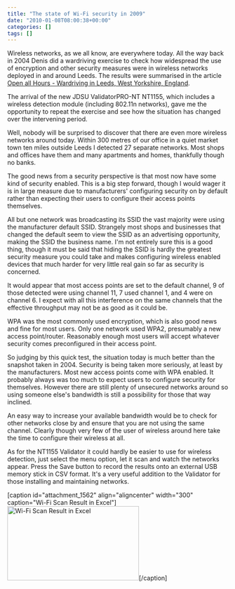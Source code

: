 ```yaml
---
title: "The state of Wi-Fi security in 2009"
date: "2010-01-08T08:00:38+00:00"
categories: []
tags: []
---
```


Wireless networks, as we all know, are everywhere today. All the way back in 2004 Denis did a wardriving exercise to check how widespread the use of encryption and other security measures were in wireless networks deployed in and around Leeds. The results were summarised in the article <a href="http://www.openxtra.co.uk/articles/wardriving-leeds">Open all Hours - Wardriving in Leeds, West Yorkshire, England</a>.

The arrival of the new JDSU ValidatorPRO-NT NT1155, which includes a wireless detection module (including 802.11n networks), gave me the opportunity to repeat the exercise and see how the situation has changed over the intervening period.

Well, nobody will be surprised to discover that there are even more wireless networks around today. Within 300 metres of our office in a quiet market town ten miles outside Leeds I detected 27 separate networks. Most shops and offices have them and many apartments and homes, thankfully though no banks.

The good news from a security perspective is that most now have some kind of security enabled. This is a big step forward, though I would wager it is in large measure due to manufacturers' configuring security on by default rather than expecting their users to configure their access points themselves.

All but one network was broadcasting its SSID the vast majority were using the manufacturer default SSID. Strangely most shops and businesses that changed the default seem to view the SSID as an advertising opportunity, making the SSID the business name. I'm not entirely sure this is a good thing, though it must be said that hiding the SSID is hardly the greatest security measure you could take and makes configuring wireless enabled devices that much harder for very little real gain so far as security is concerned.

It would appear that most access points are set to the default channel, 9 of those detected were using channel 11, 7 used channel 1, and 4 were on channel 6. I expect with all this interference on the same channels that the effective throughput may not be as good as it could be.

WPA was the most commonly used encryption, which is also good news and fine for most users. Only one network used WPA2, presumably a new access point/router. Reasonably enough most users will accept whatever security comes preconfigured in their access point.

So judging by this quick test, the situation today is much better than the snapshot taken in 2004. Security is being taken more seriously, at least by the manufacturers. Most new access points come with WPA enabled. It probably always was too much to expect users to configure security for themselves. However there are still plenty of unsecured networks around so using someone else's bandwidth is still a possibility for those that way inclined.

An easy way to increase your available bandwidth would be to check for other networks close by and ensure that you are not using the same channel. Clearly though very few of the user of wireless around here take the time to configure their wireless at all.

As for the NT1155 Validator it could hardly be easier to use for wireless detection, just select the menu option, let it scan and watch the networks appear. Press the Save button to record the results onto an external USB memory stick in CSV format. It's a very useful addition to the Validator for those installing and maintaining networks.

[caption id="attachment_1562" align="aligncenter" width="300" caption="Wi-Fi Scan Result in Excel"]<a href="http://techteapot.com/wp-content/uploads/2010/01/wifi-scan.png"><img class="size-medium wp-image-1562" title="Wi-Fi Scan Result in Excel" src="http://techteapot.com/wp-content/uploads/2010/01/wifi-scan-300x169.png" alt="Wi-Fi Scan Result in Excel" width="300" height="169" /></a>[/caption]
